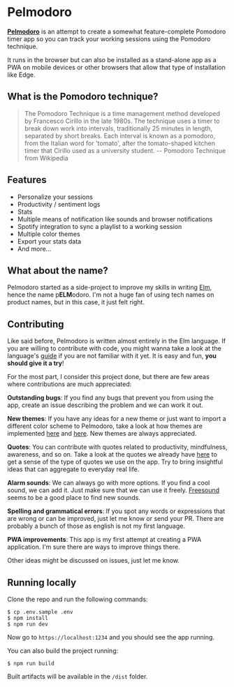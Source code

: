 # Pelmodoro

[**Pelmodoro**](https://www.pelmodoro.com/) is an attempt to create a somewhat feature-complete Pomodoro timer app so you can track your working sessions using the Pomodoro technique.

It runs in the browser but can also be installed as a stand-alone app as a PWA on mobile devices or other browsers that allow that type of installation like Edge.

## What is the Pomodoro technique?

> The Pomodoro Technique is a time management method developed by Francesco Cirillo in the late 1980s. The technique uses a timer to break down work into intervals, traditionally 25 minutes in length, separated by short breaks. Each interval is known as a pomodoro, from the Italian word for 'tomato', after the tomato-shaped kitchen timer that Cirillo used as a university student.
> -- Pomodoro Technique from Wikipedia

## Features

- Personalize your sessions
- Productivity / sentiment logs
- Stats
- Multiple means of notification like sounds and browser notifications
- Spotify integration to sync a playlist to a working session
- Multiple color themes
- Export your stats data
- And more...

## What about the name?

Pelmodoro started as a side-project to improve my skills in writing [Elm](https://elm-lang.org/), hence the name p**ELM**odoro. I'm not a huge fan of using tech names on product names, but in this case, it just felt right.

## Contributing

Like said before, Pelmodoro is written almost entirely in the Elm language. If you are willing to contribute with code, you might wanna take a look at the language's [guide](https://guide.elm-lang.org/) if you are not familiar with it yet. It is easy and fun, **you should give it a try**!

For the most part, I consider this project done, but there are few areas where contributions are much appreciated:

**Outstanding bugs**: If you find any bugs that prevent you from using the app, create an issue describing the problem and we can work it out.

**New themes**: If you have any ideas for a new theme or just want to import a different color scheme to Pelmodoro, take a look at how themes are implemented [here](https://github.com/eberfreitas/pelmodoro/blob/main/src/Theme/Theme.elm) and [here](https://github.com/eberfreitas/pelmodoro/blob/main/src/Theme/Tomato.elm). New themes are always appreciated.

**Quotes**: You can contribute with quotes related to productivity, mindfulness, awareness, and so on. Take a look at the quotes we already have [here](https://github.com/eberfreitas/pelmodoro/blob/main/src/Quotes.elm) to get a sense of the type of quotes we use on the app. Try to bring insightful ideas that can aggregate to everyday real life.

**Alarm sounds**: We can always go with more options. If you find a cool sound, we can add it. Just make sure that we can use it freely. [Freesound](https://freesound.org/) seems to be a good place to find new sounds.

**Spelling and grammatical errors**: If you spot any words or expressions that are wrong or can be improved, just let me know or send your PR. There are probably a bunch of those as english is not my first language.

**PWA improvements**: This app is my first attempt at creating a PWA application. I'm sure there are ways to improve things there.

Other ideas might be discussed on issues, just let me know.

## Running locally

Clone the repo and run the following commands:

```
$ cp .env.sample .env
$ npm install
$ npm run dev
```

Now go to `https://localhost:1234` and you should see the app running.

You can also build the project running:

```
$ npm run build
```

Built artifacts will be available in the `/dist` folder.
